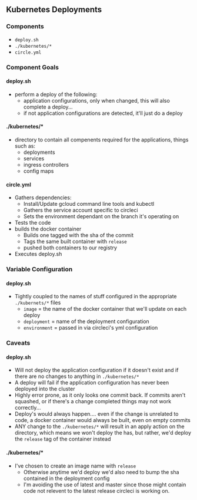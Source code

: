 ## Kubernetes Deployments
### Components
* `deploy.sh`
* `./kubernetes/*`
* `circle.yml`

### Component Goals
#### deploy.sh
* perform a deploy of the following:
  * application configurations, only when changed, this will also complete a
    deploy...
  * if not application configurations are detected, it'll just do a deploy

#### ./kubernetes/*
* directory to contain all compenents required for the applications, things such
  as:
  * deployments
  * services
  * ingress controllers
  * config maps

#### circle.yml
* Gathers dependencies:
  * Install/Update gcloud command line tools and kubectl
  * Gathers the service account specific to circleci
  * Sets the environment dependant on the branch it's operating on
* Tests the code
* builds the docker container
  * Builds one tagged with the sha of the commit
  * Tags the same built container with `release`
  * pushed both containers to our registry
* Executes deploy.sh

### Variable Configuration
#### deploy.sh
* Tightly coupled to the names of stuff configured in the appropriate
  `./kubernets/*` files
  * `image` = the name of the docker container that we'll update on each deploy
  * `deployment` = name of the deployment configuration
  * `environment` = passed in via circleci's yml configuration

### Caveats
#### deploy.sh
* Will not deploy the application configuration if it doesn't exist and if there
  are no changes to anything in `./kubernetes/*`
* A deploy will fail if the application configuration has never been deployed
  into the cluster
* Highly error prone, as it only looks one commit back.  If commits aren't
  squashed, or if there's a change completed things may not work correctly...
* Deploy's would always happen.... even if the change is unrelated to code, a
  docker container would always be built, even on empty commits
* ANY change to the `./kubernetes/*` will result in an apply action on the
  directory, which means we won't deploy the has, but rather, we'd deploy the
  `release` tag of the container instead

#### ./kubernetes/*
* I've chosen to create an image name with `release`
  * Otherwise anytime we'd deploy we'd also need to bump the sha contained in
    the deployment config
  * I'm avoiding the use of latest and master since those might contain code not
    relevent to the latest release circleci is working on.
